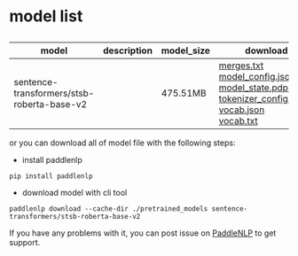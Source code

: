#  model list

##  

| model  | description | model_size  | download         |
| --- | --- | --- | --- |
|sentence-transformers/stsb-roberta-base-v2|  | 475.51MB | [merges.txt](https://bj.bcebos.com/paddlenlp/models/community/sentence-transformers/stsb-roberta-base-v2/merges.txt)<br>[model_config.json](https://bj.bcebos.com/paddlenlp/models/community/sentence-transformers/stsb-roberta-base-v2/model_config.json)<br>[model_state.pdparams](https://bj.bcebos.com/paddlenlp/models/community/sentence-transformers/stsb-roberta-base-v2/model_state.pdparams)<br>[tokenizer_config.json](https://bj.bcebos.com/paddlenlp/models/community/sentence-transformers/stsb-roberta-base-v2/tokenizer_config.json)<br>[vocab.json](https://bj.bcebos.com/paddlenlp/models/community/sentence-transformers/stsb-roberta-base-v2/vocab.json)<br>[vocab.txt](https://bj.bcebos.com/paddlenlp/models/community/sentence-transformers/stsb-roberta-base-v2/vocab.txt) |

or you can download all of model file with the following steps:

* install paddlenlp

```shell
pip install paddlenlp
```

* download model with cli tool

```shell
paddlenlp download --cache-dir ./pretrained_models sentence-transformers/stsb-roberta-base-v2
```

If you have any problems with it, you can post issue on [PaddleNLP](https://github.com/PaddlePaddle/PaddleNLP) to get support.
